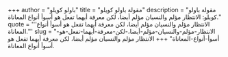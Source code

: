 +++
author = "باولو كويلو"
title = "مقولة باولو كويلو"
description = "مقولة باولو كويلو: الانتظار مؤلم والنسيان مؤلم أيضا، لكن معرفة أيهما تفعل هو أسوأ أنواع المعاناة."
quote = '''الانتظار مؤلم والنسيان مؤلم أيضا، لكن معرفة أيهما تفعل هو أسوأ أنواع المعاناة.'''
slug = "الانتظار-مؤلم-والنسيان-مؤلم-أيضا،-لكن-معرفة-أيهما-تفعل-هو-أسوأ-أنواع-المعاناة"
+++
الانتظار مؤلم والنسيان مؤلم أيضا، لكن معرفة أيهما تفعل هو أسوأ أنواع المعاناة.

